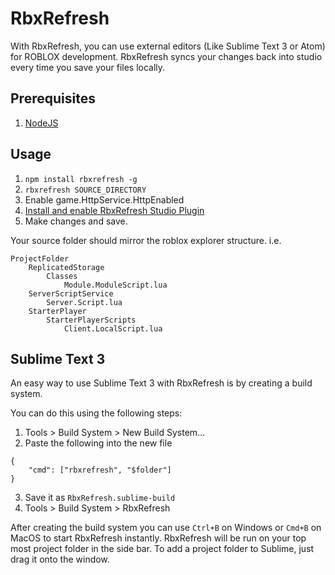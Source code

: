 # RbxRefresh
With RbxRefresh, you can use external editors (Like Sublime Text 3 or Atom) for ROBLOX development.
RbxRefresh syncs your changes back into studio every time you save your files locally.

## Prerequisites
1. [NodeJS](https://nodejs.org/)

## Usage
1. `npm install rbxrefresh -g`
2. `rbxrefresh SOURCE_DIRECTORY`
3. Enable game.HttpService.HttpEnabled
4. [Install and enable RbxRefresh Studio Plugin](https://www.roblox.com/library/852039069/RbxRefresh)
5. Make changes and save.

Your source folder should mirror the roblox explorer structure. i.e.
```
ProjectFolder
	ReplicatedStorage
		Classes
			Module.ModuleScript.lua
	ServerScriptService
		Server.Script.lua
	StarterPlayer
		StarterPlayerScripts
			Client.LocalScript.lua
```

## Sublime Text 3
An easy way to use Sublime Text 3 with RbxRefresh is by creating a build system.

You can do this using the following steps:
1. Tools > Build System > New Build System...
2. Paste the following into the new file
```
{
	"cmd": ["rbxrefresh", "$folder"]
}
```
3. Save it as `RbxRefresh.sublime-build`
4. Tools > Build System > RbxRefresh

After creating the build system you can use `Ctrl+B` on Windows or `Cmd+B` on MacOS to start RbxRefresh instantly.
RbxRefresh will be run on your top most project folder in the side bar.
To add a project folder to Sublime, just drag it onto the window.

